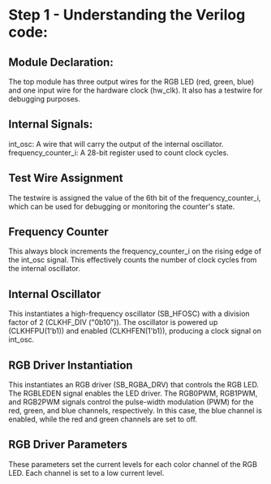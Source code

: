 # Step 1 - Understanding the Verilog code:
## Module Declaration:
The top module has three output wires for the RGB LED (red, green, blue) and one input wire for the hardware clock (hw_clk). It also has a testwire for debugging purposes.
## Internal Signals:
int_osc: A wire that will carry the output of the internal oscillator.
frequency_counter_i: A 28-bit register used to count clock cycles.
## Test Wire Assignment
The testwire is assigned the value of the 6th bit of the frequency_counter_i, which can be used for debugging or monitoring the counter's state.
## Frequency Counter
This always block increments the frequency_counter_i on the rising edge of the int_osc signal. This effectively counts the number of clock cycles from the internal oscillator.
## Internal Oscillator
This instantiates a high-frequency oscillator (SB_HFOSC) with a division factor of 2 (CLKHF_DIV ("0b10")). The oscillator is powered up (CLKHFPU(1'b1)) and enabled (CLKHFEN(1'b1)), producing a clock signal on int_osc.
## RGB Driver Instantiation
This instantiates an RGB driver (SB_RGBA_DRV) that controls the RGB LED. The RGBLEDEN signal enables the LED driver. The RGB0PWM, RGB1PWM, and RGB2PWM signals control the pulse-width modulation (PWM) for the red, green, and blue channels, respectively. In this case, the blue channel is enabled, while the red and green channels are set to off.
## RGB Driver Parameters
These parameters set the current levels for each color channel of the RGB LED. Each channel is set to a low current level.

